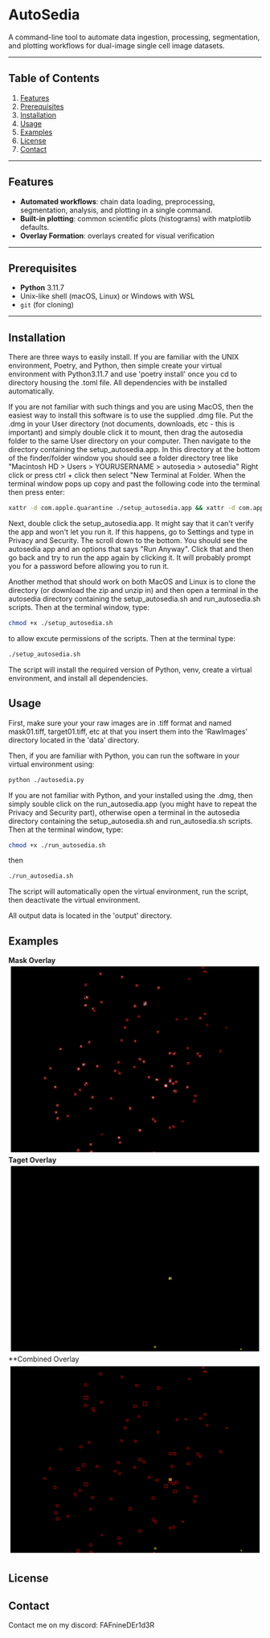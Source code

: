# AutoSedia


A command-line tool to automate data ingestion, processing, segmentation, and plotting workflows for dual-image single cell image datasets.

---

## Table of Contents

1. [Features](#features)  
2. [Prerequisites](#prerequisites)  
3. [Installation](#installation)   
4. [Usage](#usage)  
5. [Examples](#examples)  
6. [License](#license)  
7. [Contact](#contact)

---

## Features

- **Automated workflows**: chain data loading, preprocessing, segmentation, analysis, and plotting in a single command.  
- **Built-in plotting**: common scientific plots (histograms) with matplotlib defaults.
- **Overlay Formation**: overlays created for visual verification

---

## Prerequisites

- **Python** 3.11.7  
- Unix-like shell (macOS, Linux) or Windows with WSL
- `git` (for cloning)

---

## Installation

There are three ways to easily install. If you are familiar with the UNIX environment, Poetry, and Python, then simple create your virtual environment with Python3.11.7 and use 'poetry install' once you cd to directory housing the .toml file. All dependencies with be installed automatically. 

If you are not familiar with such things and you are using MacOS, then the easiest way to install this software is to use the supplied .dmg file. Put the .dmg in your User directory (not documents, downloads, etc - this is important) and simply double click it to mount, then drag the autosedia folder to the same User directory on your computer. Then navigate to the directory containing the setup_autosedia.app. In this directory at the bottom of the finder/folder window you should see a folder directory tree like "Macintosh HD > Users > YOURUSERNAME > autosedia > autosedia" Right click or press ctrl + click then select "New Terminal  at Folder. When the terminal window pops up copy and past the following code into the terminal then press enter:
```bash
xattr -d com.apple.quarantine ./setup_autosedia.app && xattr -d com.apple.quarantine ./run_autosedia.app
```
Next, double click the setup_autosedia.app. It might say that it can't verify the app and won't let you run it. If this happens, go to Settings and type in Privacy and Security. The scroll down to the bottom. You should see the autosedia app and an options that says "Run Anyway". Click that and then go back and try to run the app again by clicking it. It will probably prompt you for a password before allowing you to run it.

Another method that should work on both MacOS and Linux is to
clone the directory (or download the zip and unzip in) and then open a terminal in the autosedia directory containing the setup_autosedia.sh and run_autosedia.sh scripts. Then at the terminal window, type:
```bash
chmod +x ./setup_autosedia.sh
```
to allow excute permissions of the scripts. Then at the terminal type:
```bash
./setup_autosedia.sh 
```
The script will install the required version of Python, venv, create a virtual environment, and install all dependencies.

## Usage

First, make sure your your raw images are in .tiff format and named mask01.tiff, target01.tiff, etc at that you insert them into the 'RawImages' directory located in the 'data' directory.

 Then, if you are familiar with Python,  you can run the software in your virtual environment using:
```bash
python ./autosedia.py
```
If you are not familiar with Python, and your installed using the .dmg, then simply souble click on the run_autosedia.app (you might have to repeat the Privacy and Security part), otherwise open a terminal in the autosedia directory containing the setup_autosedia.sh and run_autosedia.sh scripts. Then at the terminal window, type:
```bash
chmod +x ./run_autosedia.sh
```
then
```bash
./run_autosedia.sh
```
The script will automatically open the virtual environment, run the script, then deactivate the virtual environment.

All output data is located in the 'output' directory.

## Examples
**Mask Overlay**
![Image](mask01_Overlay.png)
**Taget Overlay**
![Image](target01_Overlay.png)
**Combined Overlay
![Image](Pair01_Overlay.png)

## License

## Contact
Contact me on my discord: FAFnineDEr1d3R

